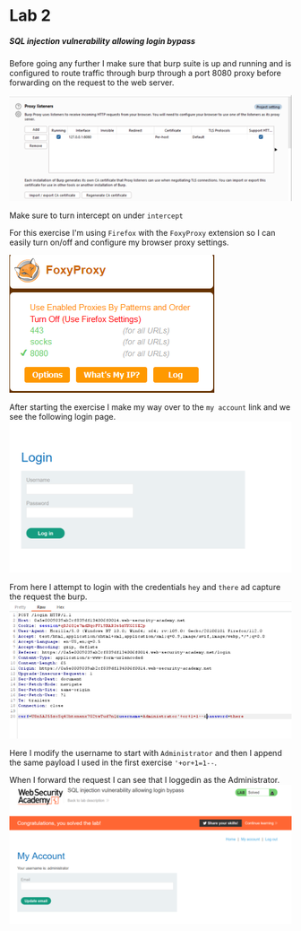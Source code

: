 # Lab 2
##### SQL injection vulnerability allowing login bypass

Before going any further I make sure that burp suite is up and running and is configured to route traffic through burp through a port 8080 proxy before forwarding on the request to the web server.

![burp](assets/burp.png)

Make sure to turn intercept on under `intercept`

For this exercise I'm using `Firefox` with the `FoxyProxy` extension so I can easily turn on/off and configure my browser proxy settings.

![prox](assets/prox.png)

After starting the exercise I make my way over to the `my account` link and we see the following login page.
![1](assets/1.png)

From here I attempt to login with the credentials `hey` and `there` ad capture the request the burp.
![2](assets/2.png)

Here I modify the username to start with `Administrator` and then I append the same payload I used in the first exercise `'+or+1=1--`.

When I forward the request I can see that I loggedin as the Administrator.
![3](assets/3.png)